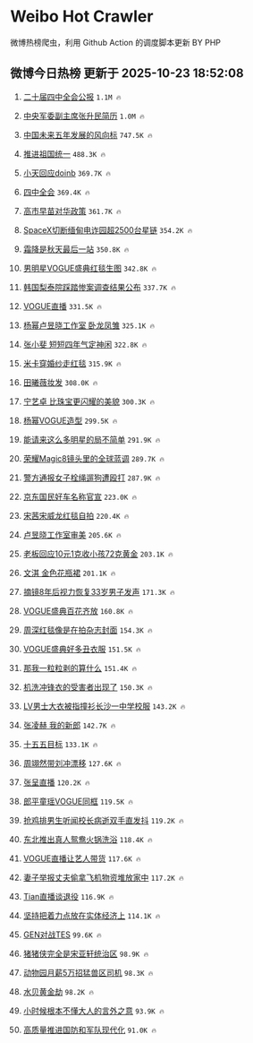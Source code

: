 # Weibo Hot Crawler 



微博热榜爬虫，利用 Github Action 的调度脚本更新 BY PHP 


## 微博今日热榜 更新于 2025-10-23 18:52:08 
1. [二十届四中全会公报](https://s.weibo.com/weibo?q=%23%E4%BA%8C%E5%8D%81%E5%B1%8A%E5%9B%9B%E4%B8%AD%E5%85%A8%E4%BC%9A%E5%85%AC%E6%8A%A5%23&t=31&band_rank=1&Refer=top) `1.1M 🔥` 

1. [中央军委副主席张升民简历](https://s.weibo.com/weibo?q=%E4%B8%AD%E5%A4%AE%E5%86%9B%E5%A7%94%E5%89%AF%E4%B8%BB%E5%B8%AD%E5%BC%A0%E5%8D%87%E6%B0%91%E7%AE%80%E5%8E%86&t=31&band_rank=2&Refer=top) `1.0M 🔥` 

1. [中国未来五年发展的风向标](https://s.weibo.com/weibo?q=%23%E4%B8%AD%E5%9B%BD%E6%9C%AA%E6%9D%A5%E4%BA%94%E5%B9%B4%E5%8F%91%E5%B1%95%E7%9A%84%E9%A3%8E%E5%90%91%E6%A0%87%23&t=31&band_rank=3&Refer=top) `747.5K 🔥` 

1. [推进祖国统一](https://s.weibo.com/weibo?q=%23%E6%8E%A8%E8%BF%9B%E7%A5%96%E5%9B%BD%E7%BB%9F%E4%B8%80%23&t=31&band_rank=4&Refer=top) `488.3K 🔥` 

1. [小天回应doinb](https://s.weibo.com/weibo?q=%E5%B0%8F%E5%A4%A9%E5%9B%9E%E5%BA%94doinb&t=31&band_rank=5&Refer=top) `369.7K 🔥` 

1. [四中全会](https://s.weibo.com/weibo?q=%23%E5%9B%9B%E4%B8%AD%E5%85%A8%E4%BC%9A%23&t=31&band_rank=6&Refer=top) `369.4K 🔥` 

1. [高市早苗对华政策](https://s.weibo.com/weibo?q=%23%E9%AB%98%E5%B8%82%E6%97%A9%E8%8B%97%E5%AF%B9%E5%8D%8E%E6%94%BF%E7%AD%96%23&t=31&band_rank=7&Refer=top) `361.7K 🔥` 

1. [SpaceX切断缅甸电诈园超2500台星链](https://s.weibo.com/weibo?q=%23SpaceX%E5%88%87%E6%96%AD%E7%BC%85%E7%94%B8%E7%94%B5%E8%AF%88%E5%9B%AD%E8%B6%852500%E5%8F%B0%E6%98%9F%E9%93%BE%23&t=31&band_rank=8&Refer=top) `354.2K 🔥` 

1. [霜降是秋天最后一站](https://s.weibo.com/weibo?q=%23%E9%9C%9C%E9%99%8D%E6%98%AF%E7%A7%8B%E5%A4%A9%E6%9C%80%E5%90%8E%E4%B8%80%E7%AB%99%23&t=31&band_rank=9&Refer=top) `350.8K 🔥` 

1. [男明星VOGUE盛典红毯生图](https://s.weibo.com/weibo?q=%23%E7%94%B7%E6%98%8E%E6%98%9FVOGUE%E7%9B%9B%E5%85%B8%E7%BA%A2%E6%AF%AF%E7%94%9F%E5%9B%BE%23&t=31&band_rank=10&Refer=top) `342.8K 🔥` 

1. [韩国梨泰院踩踏惨案调查结果公布](https://s.weibo.com/weibo?q=%23%E9%9F%A9%E5%9B%BD%E6%A2%A8%E6%B3%B0%E9%99%A2%E8%B8%A9%E8%B8%8F%E6%83%A8%E6%A1%88%E8%B0%83%E6%9F%A5%E7%BB%93%E6%9E%9C%E5%85%AC%E5%B8%83%23&t=31&band_rank=11&Refer=top) `337.7K 🔥` 

1. [VOGUE直播](https://s.weibo.com/weibo?q=VOGUE%E7%9B%B4%E6%92%AD&t=31&band_rank=12&Refer=top) `331.5K 🔥` 

1. [杨幂卢昱晓工作室 卧龙凤雏](https://s.weibo.com/weibo?q=%E6%9D%A8%E5%B9%82%E5%8D%A2%E6%98%B1%E6%99%93%E5%B7%A5%E4%BD%9C%E5%AE%A4%20%E5%8D%A7%E9%BE%99%E5%87%A4%E9%9B%8F&t=31&band_rank=13&Refer=top) `325.1K 🔥` 

1. [张小斐 短短四年气定神闲](https://s.weibo.com/weibo?q=%E5%BC%A0%E5%B0%8F%E6%96%90%20%E7%9F%AD%E7%9F%AD%E5%9B%9B%E5%B9%B4%E6%B0%94%E5%AE%9A%E7%A5%9E%E9%97%B2&t=31&band_rank=14&Refer=top) `322.8K 🔥` 

1. [米卡穿婚纱走红毯](https://s.weibo.com/weibo?q=%23%E7%B1%B3%E5%8D%A1%E7%A9%BF%E5%A9%9A%E7%BA%B1%E8%B5%B0%E7%BA%A2%E6%AF%AF%23&t=31&band_rank=15&Refer=top) `315.9K 🔥` 

1. [田曦薇妆发](https://s.weibo.com/weibo?q=%E7%94%B0%E6%9B%A6%E8%96%87%E5%A6%86%E5%8F%91&t=31&band_rank=16&Refer=top) `308.0K 🔥` 

1. [宁艺卓 比珠宝更闪耀的美貌](https://s.weibo.com/weibo?q=%E5%AE%81%E8%89%BA%E5%8D%93%20%E6%AF%94%E7%8F%A0%E5%AE%9D%E6%9B%B4%E9%97%AA%E8%80%80%E7%9A%84%E7%BE%8E%E8%B2%8C&t=31&band_rank=17&Refer=top) `300.3K 🔥` 

1. [杨幂VOGUE造型](https://s.weibo.com/weibo?q=%E6%9D%A8%E5%B9%82VOGUE%E9%80%A0%E5%9E%8B&t=31&band_rank=18&Refer=top) `299.5K 🔥` 

1. [能请来这么多明星的局不简单](https://s.weibo.com/weibo?q=%23%E8%83%BD%E8%AF%B7%E6%9D%A5%E8%BF%99%E4%B9%88%E5%A4%9A%E6%98%8E%E6%98%9F%E7%9A%84%E5%B1%80%E4%B8%8D%E7%AE%80%E5%8D%95%23&t=31&band_rank=19&Refer=top) `291.9K 🔥` 

1. [荣耀Magic8镜头里的全球蓝调](https://s.weibo.com/weibo?q=%23%E8%8D%A3%E8%80%80Magic8%E9%95%9C%E5%A4%B4%E9%87%8C%E7%9A%84%E5%85%A8%E7%90%83%E8%93%9D%E8%B0%83%23&t=31&band_rank=20&Refer=top) `289.7K 🔥` 

1. [警方通报女子栓绳遛狗遭殴打](https://s.weibo.com/weibo?q=%23%E8%AD%A6%E6%96%B9%E9%80%9A%E6%8A%A5%E5%A5%B3%E5%AD%90%E6%A0%93%E7%BB%B3%E9%81%9B%E7%8B%97%E9%81%AD%E6%AE%B4%E6%89%93%23&t=31&band_rank=21&Refer=top) `287.9K 🔥` 

1. [京东国民好车名称官宣](https://s.weibo.com/weibo?q=%23%E4%BA%AC%E4%B8%9C%E5%9B%BD%E6%B0%91%E5%A5%BD%E8%BD%A6%E5%90%8D%E7%A7%B0%E5%AE%98%E5%AE%A3%23&t=31&band_rank=22&Refer=top) `223.0K 🔥` 

1. [宋茜宋威龙红毯自拍](https://s.weibo.com/weibo?q=%E5%AE%8B%E8%8C%9C%E5%AE%8B%E5%A8%81%E9%BE%99%E7%BA%A2%E6%AF%AF%E8%87%AA%E6%8B%8D&t=31&band_rank=23&Refer=top) `220.4K 🔥` 

1. [卢昱晓工作室审美](https://s.weibo.com/weibo?q=%E5%8D%A2%E6%98%B1%E6%99%93%E5%B7%A5%E4%BD%9C%E5%AE%A4%E5%AE%A1%E7%BE%8E&t=31&band_rank=24&Refer=top) `205.6K 🔥` 

1. [老板回应10元1克收小孩72克黄金](https://s.weibo.com/weibo?q=%23%E8%80%81%E6%9D%BF%E5%9B%9E%E5%BA%9410%E5%85%831%E5%85%8B%E6%94%B6%E5%B0%8F%E5%AD%A972%E5%85%8B%E9%BB%84%E9%87%91%23&t=31&band_rank=25&Refer=top) `203.1K 🔥` 

1. [文淇 金色花瓶裙](https://s.weibo.com/weibo?q=%E6%96%87%E6%B7%87%20%E9%87%91%E8%89%B2%E8%8A%B1%E7%93%B6%E8%A3%99&t=31&band_rank=26&Refer=top) `201.1K 🔥` 

1. [摘镜8年后视力恢复33岁男子发声](https://s.weibo.com/weibo?q=%23%E6%91%98%E9%95%9C8%E5%B9%B4%E5%90%8E%E8%A7%86%E5%8A%9B%E6%81%A2%E5%A4%8D33%E5%B2%81%E7%94%B7%E5%AD%90%E5%8F%91%E5%A3%B0%23&t=31&band_rank=27&Refer=top) `171.3K 🔥` 

1. [VOGUE盛典百花齐放](https://s.weibo.com/weibo?q=%23VOGUE%E7%9B%9B%E5%85%B8%E7%99%BE%E8%8A%B1%E9%BD%90%E6%94%BE%23&t=31&band_rank=28&Refer=top) `160.8K 🔥` 

1. [周深红毯像是在拍杂志封面](https://s.weibo.com/weibo?q=%E5%91%A8%E6%B7%B1%E7%BA%A2%E6%AF%AF%E5%83%8F%E6%98%AF%E5%9C%A8%E6%8B%8D%E6%9D%82%E5%BF%97%E5%B0%81%E9%9D%A2&t=31&band_rank=29&Refer=top) `154.3K 🔥` 

1. [VOGUE盛典好多丑衣服](https://s.weibo.com/weibo?q=%23VOGUE%E7%9B%9B%E5%85%B8%E5%A5%BD%E5%A4%9A%E4%B8%91%E8%A1%A3%E6%9C%8D%23&t=31&band_rank=30&Refer=top) `151.5K 🔥` 

1. [那我一粒粒剥的算什么](https://s.weibo.com/weibo?q=%E9%82%A3%E6%88%91%E4%B8%80%E7%B2%92%E7%B2%92%E5%89%A5%E7%9A%84%E7%AE%97%E4%BB%80%E4%B9%88&t=31&band_rank=31&Refer=top) `151.4K 🔥` 

1. [机洗冲锋衣的受害者出现了](https://s.weibo.com/weibo?q=%E6%9C%BA%E6%B4%97%E5%86%B2%E9%94%8B%E8%A1%A3%E7%9A%84%E5%8F%97%E5%AE%B3%E8%80%85%E5%87%BA%E7%8E%B0%E4%BA%86&t=31&band_rank=32&Refer=top) `150.3K 🔥` 

1. [LV男士大衣被指撞衫长沙一中学校服](https://s.weibo.com/weibo?q=%23LV%E7%94%B7%E5%A3%AB%E5%A4%A7%E8%A1%A3%E8%A2%AB%E6%8C%87%E6%92%9E%E8%A1%AB%E9%95%BF%E6%B2%99%E4%B8%80%E4%B8%AD%E5%AD%A6%E6%A0%A1%E6%9C%8D%23&t=31&band_rank=33&Refer=top) `143.2K 🔥` 

1. [张凌赫 我的新郎](https://s.weibo.com/weibo?q=%E5%BC%A0%E5%87%8C%E8%B5%AB%20%E6%88%91%E7%9A%84%E6%96%B0%E9%83%8E&t=31&band_rank=34&Refer=top) `142.7K 🔥` 

1. [十五五目标](https://s.weibo.com/weibo?q=%23%E5%8D%81%E4%BA%94%E4%BA%94%E7%9B%AE%E6%A0%87%23&t=31&band_rank=35&Refer=top) `133.1K 🔥` 

1. [周翊然带刘冲漂移](https://s.weibo.com/weibo?q=%23%E5%91%A8%E7%BF%8A%E7%84%B6%E5%B8%A6%E5%88%98%E5%86%B2%E6%BC%82%E7%A7%BB%23&t=31&band_rank=36&Refer=top) `127.6K 🔥` 

1. [张呈直播](https://s.weibo.com/weibo?q=%E5%BC%A0%E5%91%88%E7%9B%B4%E6%92%AD&t=31&band_rank=37&Refer=top) `120.2K 🔥` 

1. [郎平童瑶VOGUE同框](https://s.weibo.com/weibo?q=%E9%83%8E%E5%B9%B3%E7%AB%A5%E7%91%B6VOGUE%E5%90%8C%E6%A1%86&t=31&band_rank=38&Refer=top) `119.5K 🔥` 

1. [抢鸡排男生听闻校长病逝双手直发抖](https://s.weibo.com/weibo?q=%23%E6%8A%A2%E9%B8%A1%E6%8E%92%E7%94%B7%E7%94%9F%E5%90%AC%E9%97%BB%E6%A0%A1%E9%95%BF%E7%97%85%E9%80%9D%E5%8F%8C%E6%89%8B%E7%9B%B4%E5%8F%91%E6%8A%96%23&t=31&band_rank=39&Refer=top) `119.2K 🔥` 

1. [东北推出真人鸳鸯火锅洗浴](https://s.weibo.com/weibo?q=%23%E4%B8%9C%E5%8C%97%E6%8E%A8%E5%87%BA%E7%9C%9F%E4%BA%BA%E9%B8%B3%E9%B8%AF%E7%81%AB%E9%94%85%E6%B4%97%E6%B5%B4%23&t=31&band_rank=40&Refer=top) `118.4K 🔥` 

1. [VOGUE直播让艺人带货](https://s.weibo.com/weibo?q=VOGUE%E7%9B%B4%E6%92%AD%E8%AE%A9%E8%89%BA%E4%BA%BA%E5%B8%A6%E8%B4%A7&t=31&band_rank=41&Refer=top) `117.6K 🔥` 

1. [妻子举报丈夫偷拿飞机物资堆放家中](https://s.weibo.com/weibo?q=%23%E5%A6%BB%E5%AD%90%E4%B8%BE%E6%8A%A5%E4%B8%88%E5%A4%AB%E5%81%B7%E6%8B%BF%E9%A3%9E%E6%9C%BA%E7%89%A9%E8%B5%84%E5%A0%86%E6%94%BE%E5%AE%B6%E4%B8%AD%23&t=31&band_rank=42&Refer=top) `117.2K 🔥` 

1. [Tian直播谈退役](https://s.weibo.com/weibo?q=%23Tian%E7%9B%B4%E6%92%AD%E8%B0%88%E9%80%80%E5%BD%B9%23&t=31&band_rank=43&Refer=top) `116.9K 🔥` 

1. [坚持把着力点放在实体经济上](https://s.weibo.com/weibo?q=%23%E5%9D%9A%E6%8C%81%E6%8A%8A%E7%9D%80%E5%8A%9B%E7%82%B9%E6%94%BE%E5%9C%A8%E5%AE%9E%E4%BD%93%E7%BB%8F%E6%B5%8E%E4%B8%8A%23&t=31&band_rank=44&Refer=top) `114.1K 🔥` 

1. [GEN对战TES](https://s.weibo.com/weibo?q=%23GEN%E5%AF%B9%E6%88%98TES%23&t=31&band_rank=45&Refer=top) `99.6K 🔥` 

1. [猪猪侠完全是宋亚轩统治区](https://s.weibo.com/weibo?q=%E7%8C%AA%E7%8C%AA%E4%BE%A0%E5%AE%8C%E5%85%A8%E6%98%AF%E5%AE%8B%E4%BA%9A%E8%BD%A9%E7%BB%9F%E6%B2%BB%E5%8C%BA&t=31&band_rank=46&Refer=top) `98.9K 🔥` 

1. [动物园月薪5万招猛兽区司机](https://s.weibo.com/weibo?q=%23%E5%8A%A8%E7%89%A9%E5%9B%AD%E6%9C%88%E8%96%AA5%E4%B8%87%E6%8B%9B%E7%8C%9B%E5%85%BD%E5%8C%BA%E5%8F%B8%E6%9C%BA%23&t=31&band_rank=47&Refer=top) `98.3K 🔥` 

1. [水贝黄金劫](https://s.weibo.com/weibo?q=%23%E6%B0%B4%E8%B4%9D%E9%BB%84%E9%87%91%E5%8A%AB%23&t=31&band_rank=48&Refer=top) `98.2K 🔥` 

1. [小时候根本不懂大人的言外之意](https://s.weibo.com/weibo?q=%E5%B0%8F%E6%97%B6%E5%80%99%E6%A0%B9%E6%9C%AC%E4%B8%8D%E6%87%82%E5%A4%A7%E4%BA%BA%E7%9A%84%E8%A8%80%E5%A4%96%E4%B9%8B%E6%84%8F&t=31&band_rank=49&Refer=top) `93.9K 🔥` 

1. [高质量推进国防和军队现代化](https://s.weibo.com/weibo?q=%23%E9%AB%98%E8%B4%A8%E9%87%8F%E6%8E%A8%E8%BF%9B%E5%9B%BD%E9%98%B2%E5%92%8C%E5%86%9B%E9%98%9F%E7%8E%B0%E4%BB%A3%E5%8C%96%23&t=31&band_rank=50&Refer=top) `91.0K 🔥` 

